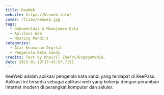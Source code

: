 ```yaml
---
title: KeeWeb
website: https://keeweb.info/
cover: /files/keeweb.jpg
tags:
  - Dokumentasi & Manajemen Data
  - Aplikasi Web
  - Hosting Mandiri
categories:
  - Alat Keamanan Digital
  - Pengelola Kata Sandi
credits: Text by Khairil Zhafri/EngageMedia.
date: 2023-01-19T17:43:57.715Z
---
```

KeeWeb adalah aplikasi pengelola kata sandi yang terdapat di KeePass. Aplikasi ini tersedia sebagai aplikasi web yang bekerja dengan peramban internet modern di perangkat komputer dan seluler.